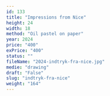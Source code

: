 ```yaml
---
id: 133
title: "Impressions from Nice"
height: 24
width: 18
method: "Oil pastel on paper"
year: 2024
price: "400"
exPrice: "400"
status: ""
fileName: "2024-indtryk-fra-nice.jpg"
medie: "drawing"
draft: "False"
slug: "indtryk-fra-nice"
weight: "164"
---
```

